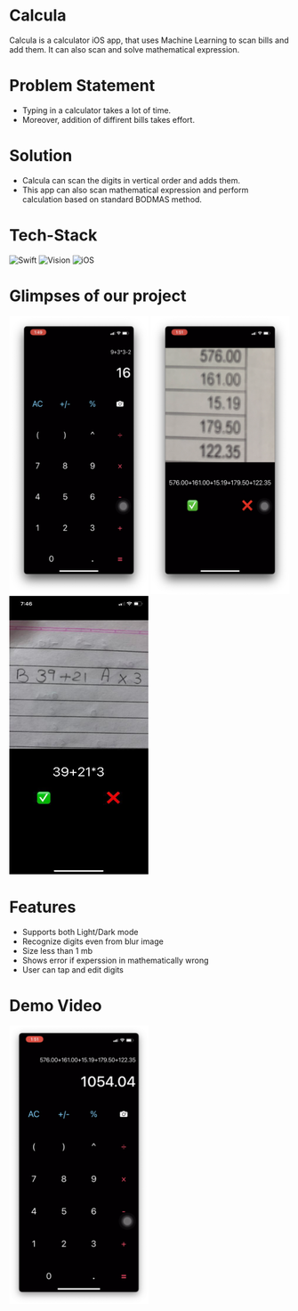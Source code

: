 # Calcula
Calcula is a calculator iOS app, that uses Machine Learning to scan bills and add them. It can also scan and solve mathematical expression.

# Problem Statement

* Typing in a calculator takes a lot of time.
* Moreover, addition of diffirent bills takes effort.

# Solution 
* Calcula can scan the digits in vertical order and adds them.
* This app can also scan mathematical expression and perform calculation based on standard BODMAS method.

# Tech-Stack
<div>
<img alt="Swift" src="https://img.shields.io/badge/Swift%20-%2302569B.svg?&style=for-the-badge&logo=Swift&logoColor=white" />	
<img alt="Vision" src="https://img.shields.io/badge/Vision-%230175C2.svg?&style=for-the-badge&logo=Vision&logoColor=white"/>	
<img alt="iOS" src="https://img.shields.io/badge/ios%20-%23039BE5.svg?&style=for-the-badge&logo=ios"/>	
</div>

# Glimpses of our project
<div>
<img alt="Swift" src="https://github.com/deeppatel23/Calcula/blob/main/Images/Screenshot%202021-05-16%20at%203.13.54%20PM.png" height = "500" width = "250" />
<img alt="Swift" src="https://github.com/deeppatel23/Calcula/blob/main/Images/Screenshot%202021-05-16%20at%203.12.13%20PM.png" height = "500" width = "250" />
<img alt="Swift" src="https://github.com/deeppatel23/Calcula/blob/main/Images/WhatsApp%20Image%202021-05-16%20at%207.46.43%20PM.jpeg" height = "500" width = "250" />
</div>

# Features

* Supports both Light/Dark mode
* Recognize digits even from blur image
* Size less than 1 mb
* Shows error if experssion in mathematically wrong
* User can tap and edit digits

# Demo Video

[<img src="https://github.com/deeppatel23/Calcula/blob/main/Images/Screenshot%202021-05-16%20at%203.12.41%20PM.png" height = "500" width="250">](https://drive.google.com/file/d/14eEtDhaIyX__vnZKcTdi1wwRWwSmWwv4/view?usp=sharing)
